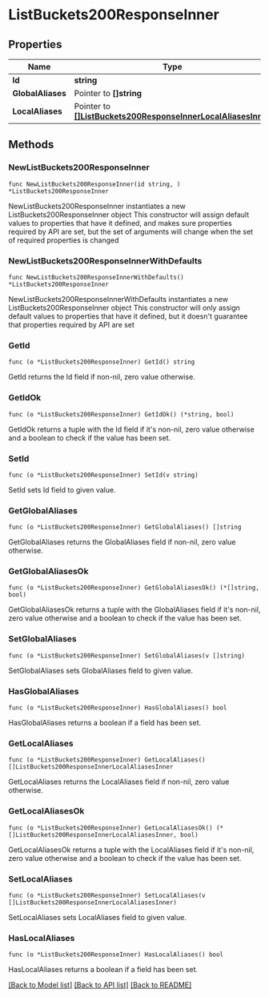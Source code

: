 # ListBuckets200ResponseInner

## Properties

Name | Type | Description | Notes
------------ | ------------- | ------------- | -------------
**Id** | **string** |  | 
**GlobalAliases** | Pointer to **[]string** |  | [optional] 
**LocalAliases** | Pointer to [**[]ListBuckets200ResponseInnerLocalAliasesInner**](ListBuckets200ResponseInnerLocalAliasesInner.md) |  | [optional] 

## Methods

### NewListBuckets200ResponseInner

`func NewListBuckets200ResponseInner(id string, ) *ListBuckets200ResponseInner`

NewListBuckets200ResponseInner instantiates a new ListBuckets200ResponseInner object
This constructor will assign default values to properties that have it defined,
and makes sure properties required by API are set, but the set of arguments
will change when the set of required properties is changed

### NewListBuckets200ResponseInnerWithDefaults

`func NewListBuckets200ResponseInnerWithDefaults() *ListBuckets200ResponseInner`

NewListBuckets200ResponseInnerWithDefaults instantiates a new ListBuckets200ResponseInner object
This constructor will only assign default values to properties that have it defined,
but it doesn't guarantee that properties required by API are set

### GetId

`func (o *ListBuckets200ResponseInner) GetId() string`

GetId returns the Id field if non-nil, zero value otherwise.

### GetIdOk

`func (o *ListBuckets200ResponseInner) GetIdOk() (*string, bool)`

GetIdOk returns a tuple with the Id field if it's non-nil, zero value otherwise
and a boolean to check if the value has been set.

### SetId

`func (o *ListBuckets200ResponseInner) SetId(v string)`

SetId sets Id field to given value.


### GetGlobalAliases

`func (o *ListBuckets200ResponseInner) GetGlobalAliases() []string`

GetGlobalAliases returns the GlobalAliases field if non-nil, zero value otherwise.

### GetGlobalAliasesOk

`func (o *ListBuckets200ResponseInner) GetGlobalAliasesOk() (*[]string, bool)`

GetGlobalAliasesOk returns a tuple with the GlobalAliases field if it's non-nil, zero value otherwise
and a boolean to check if the value has been set.

### SetGlobalAliases

`func (o *ListBuckets200ResponseInner) SetGlobalAliases(v []string)`

SetGlobalAliases sets GlobalAliases field to given value.

### HasGlobalAliases

`func (o *ListBuckets200ResponseInner) HasGlobalAliases() bool`

HasGlobalAliases returns a boolean if a field has been set.

### GetLocalAliases

`func (o *ListBuckets200ResponseInner) GetLocalAliases() []ListBuckets200ResponseInnerLocalAliasesInner`

GetLocalAliases returns the LocalAliases field if non-nil, zero value otherwise.

### GetLocalAliasesOk

`func (o *ListBuckets200ResponseInner) GetLocalAliasesOk() (*[]ListBuckets200ResponseInnerLocalAliasesInner, bool)`

GetLocalAliasesOk returns a tuple with the LocalAliases field if it's non-nil, zero value otherwise
and a boolean to check if the value has been set.

### SetLocalAliases

`func (o *ListBuckets200ResponseInner) SetLocalAliases(v []ListBuckets200ResponseInnerLocalAliasesInner)`

SetLocalAliases sets LocalAliases field to given value.

### HasLocalAliases

`func (o *ListBuckets200ResponseInner) HasLocalAliases() bool`

HasLocalAliases returns a boolean if a field has been set.


[[Back to Model list]](../README.md#documentation-for-models) [[Back to API list]](../README.md#documentation-for-api-endpoints) [[Back to README]](../README.md)


